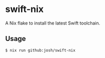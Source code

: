 # swift-nix

A Nix flake to install the latest Swift toolchain.

## Usage

```sh
$ nix run github:josh/swift-nix
```
